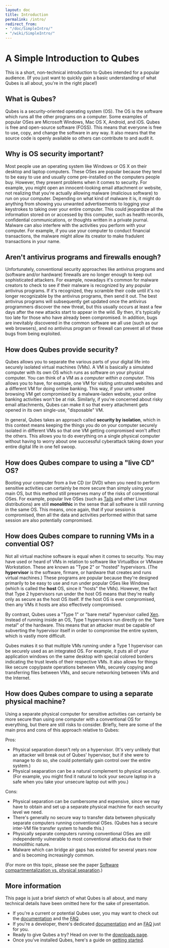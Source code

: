 ```yaml
---
layout: doc
title: Introduction
permalink: /intro/
redirect_from:
- "/doc/SimpleIntro/"
- "/wiki/SimpleIntro/"
---
```


A Simple Introduction to Qubes
==============================

This is a short, non-technical introduction to Qubes intended for a popular audience. (If you just want to quickly gain a basic understanding of what Qubes is all about, you're in the right place!)

What is Qubes?
--------------

Qubes is a security-oriented operating system (OS). The OS is the software which runs all the other programs on a computer. Some examples of popular OSes are Microsoft Windows, Mac OS X, Android, and iOS. Qubes is free and open-source software (FOSS). This means that everyone is free to use, copy, and change the software in any way. It also means that the source code is openly available so others can contribute to and audit it.

Why is OS security important?
-----------------------------

Most people use an operating system like Windows or OS X on their desktop and laptop computers. These OSes are popular because they tend to be easy to use and usually come pre-installed on the computers people buy. However, they present problems when it comes to security. For example, you might open an innocent-looking email attachment or website, not realizing that you're actually allowing malware (malicious software) to run on your computer. Depending on what kind of malware it is, it might do anything from showing you unwanted advertisements to logging your keystrokes to taking over your entire computer. This could jeopardize all the information stored on or accessed by this computer, such as health records, confidential communications, or thoughts written in a private journal. Malware can also interfere with the activities you perform with your computer. For example, if you use your computer to conduct financial transactions, the malware might allow its creator to make fradulent transactions in your name.

Aren't antivirus programs and firewalls enough?
-----------------------------------------------

Unfortunately, conventional security approaches like antivirus programs and (software and/or hardware) firewalls are no longer enough to keep out sophisticated attackers. For example, nowadays it's common for malware creators to check to see if their malware is recognized by any popular antivirus programs. If it's recognized, they scramble their code until it's no longer recognizable by the antivirus programs, then send it out. The best antivirus programs will subsequently get updated once the antivirus programmers discover the new threat, but this usually occurs at least a few days after the new attacks start to appear in the wild. By then, it's typically too late for those who have already been compromised. In addition, bugs are inevitably discovered in the common software we all use (such as our web browsers), and no antivirus program or firewall can prevent all of these bugs from being exploited.

How does Qubes provide security?
--------------------------------

Qubes allows you to separate the various parts of your digital life into securely isolated virtual machines (VMs). A VM is basically a simulated computer with its own OS which runs as software on your physical computer. You can think of a VM as a *computer within a computer*. This allows you to have, for example, one VM for visiting untrusted websites and a different VM for doing online banking. This way, if your untrusted browsing VM get compromised by a malware-laden website, your online banking activities won't be at risk. Similarly, if you're concerned about risky email attachments, Qubes can make it so that every attachment gets opened in its own single-use, "disposable" VM.

In general, Qubes takes an approach called **security by isolation**, which in this context means keeping the things you do on your computer securely isolated in different VMs so that one VM getting compromised won't affect the others. This allows you to do everything on a single physical computer without having to worry about one successful cyberattack taking down your entire digital life in one fell swoop.

How does Qubes compare to using a "live CD" OS?
-----------------------------------------------

Booting your computer from a live CD (or DVD) when you need to perform sensitive activities can certainly be more secure than simply using your main OS, but this method still preserves many of the risks of conventional OSes. For example, popular live OSes (such as [Tails](https://tails.boum.org/) and other Linux distributions) are still **monolithic** in the sense that all software is still running in the same OS. This means, once again, that if your session is compromised, then all the data and activities performed within that same session are also potentially compromised.

How does Qubes compare to running VMs in a convential OS?
---------------------------------------------------------

Not all virtual machine software is equal when it comes to security. You may have used or heard of VMs in relation to software like VirtualBox or VMware Workstation. These are known as "Type 2" or "hosted" hypervisors. (The **hypervisor** is the software, firmare, or hardware that creates and runs virtual machines.) These programs are popular because they're designed primarily to be easy to use and run under popular OSes like Windows (which is called the **host** OS, since it "hosts" the VMs). However, the fact that Type 2 hypervisors run under the host OS means that they're really only as secure as the host OS itself. If the host OS is ever compromised, then any VMs it hosts are also effectively compromised.

By contrast, Qubes uses a "Type 1" or "bare metal" hypervisor called [Xen](http://www.xenproject.org). Instead of running inside an OS, Type 1 hypervisors run directly on the "bare metal" of the hardware. This means that an attacker must be capable of subverting the hypervisor itself in order to compromise the entire system, which is vastly more difficult.

Qubes makes it so that multiple VMs running under a Type 1 hypervisor can be securely used as an integrated OS. For example, it puts all of your application windows on the same desktop with special colored borders indicating the trust levels of their respective VMs. It also allows for things like secure copy/paste operations between VMs, securely copying and transferring files between VMs, and secure networking between VMs and the Internet.

How does Qubes compare to using a separate physical machine?
------------------------------------------------------------

Using a separate physical computer for sensitive activities can certainly be more secure than using one computer with a conventional OS for everything, but there are still risks to consider. Briefly, here are some of the main pros and cons of this approach relative to Qubes:

Pros:

-   Physical separation doesn't rely on a hypervisor. (It's very unlikely that an attacker will break out of Qubes' hypervisor, but if she were to manage to do so, she could potentially gain control over the entire system.)
-   Physical seaparation can be a natural complement to physical security. (For example, you might find it natural to lock your secure laptop in a safe when you take your unsecure laptop out with you.)

Cons:

-   Physical separation can be cumbersome and expensive, since we may have to obtain and set up a separate physical machine for each security level we need.
-   There's generally no secure way to transfer data between physically separate computers running conventional OSes. (Qubes has a secure inter-VM file transfer system to handle this.)
-   Physically separate computers running conventional OSes are still independently vulnerable to most conventional attacks due to their monolithic nature.
-   Malware which can bridge air gaps has existed for several years now and is becoming increasingly common.

(For more on this topic, please see the paper [Software compartmentalization vs. physical separation](http://www.invisiblethingslab.com/resources/2014/Software_compartmentalization_vs_physical_separation.pdf).)

More information
----------------

This page is just a brief sketch of what Qubes is all about, and many technical details have been omitted here for the sake of presentation.

-   If you're a current or potential Qubes user, you may want to check out the [documentation](/doc/) and the [FAQ](/doc/UserFaq/).
-   If you're a developer, there's dedicated [documentation](/doc/SystemDoc/) and an [FAQ](/doc/DevelFaq/) just for you.
-   Ready to give Qubes a try? Head on over to the [downloads page](/downloads/).
-   Once you've installed Qubes, here's a guide on [getting started](/doc/GettingStarted/).

